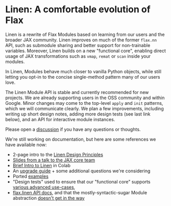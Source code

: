 # Linen: A comfortable evolution of Flax

Linen is a rewrite of Flax Modules based on learning from our users and the broader JAX community. Linen improves on much of the former `flax.nn` API, such as submodule sharing and better support for non-trainable variables. 
Moreover, Linen builds on a new "functional core", enabling direct usage of JAX transformations such as `vmap`, `remat` or `scan` inside your modules.
  
In Linen, Modules behave much closer to vanilla Python objects, while still letting you opt-in to the concise single-method pattern many of our users love.

The Linen Module API is stable and currently recommended for new projects. We are already supporting users in the OSS community and within Google. Minor changes may come to the top-level `apply` and `init` patterns, which we will communicate clearly. We plan a few improvements, including writing up short design notes, adding more design tests (see last link below), and an API for interactive module instances.

Please open a [discussion](https://github.com/google/flax/discussions) if you have any questions or thoughts.

We're still working on documentation, but here are some references we have available now:

* 2-page intro to the [Linen Design Principles](https://docs.google.com/document/d/1ZlL_4bXCw5Xl0WstQw1GpnZqfb9JFOeUGAPcBVk-kn8)
* [Slides from a talk to the JAX core team](https://docs.google.com/presentation/d/1ngKWUwsSqAwPRvATG8sAxMzu9ujv4N__cKsUofdNno0)
* [Brief Intro to Linen](https://colab.research.google.com/github/google/flax/blob/master/docs/notebooks/linen_intro.ipynb) in Colab
* An [upgrade guide](https://docs.google.com/document/d/1hYavTVPaKVVe9Be8pCB7yW7r6dDv3RALVNit8NZca4c) + some additional questions we're considering
* Ported [examples](https://github.com/google/flax/tree/master/linen_examples)
* "Design tests" used to ensure that our "functional core" supports [various advanced use-cases](https://github.com/google/flax/tree/master/tests/core/design), 
* [flax.linen API docs](https://flax.readthedocs.io/en/latest/flax.linen.html),
and that the mostly-syntactic-sugar Module abstraction
  [doesn't get in the way](https://github.com/google/flax/tree/master/linen_examples/linen_design_test)
